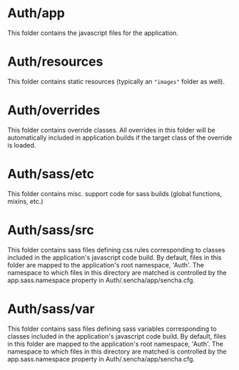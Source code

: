 # Auth/app

This folder contains the javascript files for the application.

# Auth/resources

This folder contains static resources (typically an `"images"` folder as well).

# Auth/overrides

This folder contains override classes. All overrides in this folder will be 
automatically included in application builds if the target class of the override
is loaded.

# Auth/sass/etc

This folder contains misc. support code for sass builds (global functions, 
mixins, etc.)

# Auth/sass/src

This folder contains sass files defining css rules corresponding to classes
included in the application's javascript code build.  By default, files in this 
folder are mapped to the application's root namespace, 'Auth'. The
namespace to which files in this directory are matched is controlled by the
app.sass.namespace property in Auth/.sencha/app/sencha.cfg. 

# Auth/sass/var

This folder contains sass files defining sass variables corresponding to classes
included in the application's javascript code build.  By default, files in this 
folder are mapped to the application's root namespace, 'Auth'. The
namespace to which files in this directory are matched is controlled by the
app.sass.namespace property in Auth/.sencha/app/sencha.cfg. 
